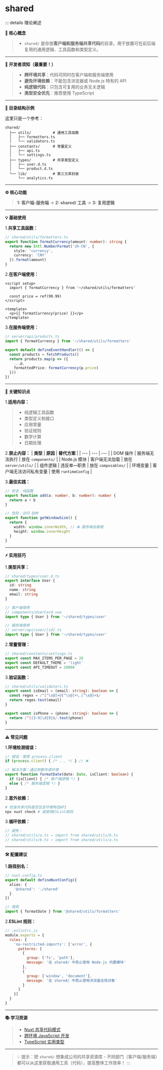 # shared
::: details 理论阐述

  **🧠 核心概念**

  > - `shared/` 是存放**客户端和服务端共享代码**的目录，用于放置可在前后端复用的通用逻辑、工具函数和类型定义。
  ---
  **🚫 开发者须知（最重要！）**

  > - **跨环境共享**：代码可同时在客户端和服务端使用
  > - **避免环境依赖**：不能包含浏览器或 Node.js 特有的 API
  > - **纯逻辑代码**：只包含可复用的业务无关逻辑
  > - **类型安全优先**：推荐使用 TypeScript
  ---
  **📁 目录结构示例**

  这里只是一个参考：
  ``` text
  shared/
    ├── utils/          # 通用工具函数
    │   ├── formatters.ts
    │   └── validators.ts
    ├── constants/      # 常量定义
    │   ├── api.ts
    │   └── settings.ts
    ├── types/          # 共享类型定义
    │   ├── user.d.ts
    │   └── product.d.ts
    └── lib/            # 第三方库封装
        └── analytics.ts
  ```
  ---
  **⚙️ 核心功能**
  
  > **1: 客户端-服务端** -> **2: shared/ 工具** -> **3: 复用逻辑**
  ---
  **💡 基础使用**
  
  1.**共享工具函数：**
  ```ts
  // shared/utils/formatters.ts
  export function formatCurrency(amount: number): string {
    return new Intl.NumberFormat('zh-CN', {
      style: 'currency',
      currency: 'CNY'
    }).format(amount)
  }
  ```

  2.**在客户端使用：**
  ```vue
  <script setup>
    import { formatCurrency } from '~/shared/utils/formatters'

    const price = ref(99.99)
  </script>

  <template>
    <p>{{ formatCurrency(price) }}</p>
  </template>
  ```

  3.**在服务端使用：**
  ```ts
  // server/api/products.ts
  import { formatCurrency } from '~/shared/utils/formatters'

  export default defineEventHandler(() => {
    const products = fetchProducts()
    return products.map(p => ({
      ...p,
      formattedPrice: formatCurrency(p.price)
    }))
  })
  ```
  ---
  **🌟 关键知识点**

  1.**适用内容：**
  
  > - 纯逻辑工具函数
  > - 类型定义和接口
  > - 应用常量
  > - 验证规则
  > - 数学计算
  > - 日期处理

  2.**禁止内容：**
  |  **类型**  |  **原因**  |  **替代方案**  |
  |  ---  |  ---  |  ---  |
  |  DOM 操作  |  服务端无法执行  |  放在 `components/`  |
  |  Node.js 模块  |  客户端无法加载  |  放在 `server/utils/`  |
  |  组件逻辑  |  违反单—职责  |  放在 `composables/`  |
  |  环境变量  |  客户端无法访问私有变量  |  使用 `runtimeConfig`  |

  3.**最佳实践：**
  ```ts
  // 安全：纯函数
  export function add(a: number, b: number): number {
    return a + b
  }

  // 危险：访问 DOM
  export function getWindowSize() {
    return { 
      width: window.innerWidth, // ❌ 服务端会报错
      height: window.innerHeight
    }
  }
  ```
  ---
  **⚡️ 实用技巧**

  1.**类型共享：**
  ```ts
  // shared/types/user.d.ts
  export interface User {
    id: string
    name: string
    email: string
  }

  // 客户端使用
  // components/UserCard.vue
  import type { User } from '~/shared/types/user'

  // 服务端使用
  // server/api/user/[id].ts
  import type { User } from '~/shared/types/user'
  ```

  2.**常量管理：**
  ```ts
  // shared/constants/settings.ts
  export const MAX_ITEMS_PER_PAGE = 20
  export const DEFAULT_THEME = 'light'
  export const API_TIMEOUT = 10000
  ```

  3.**验证函数：**
  ```ts
  // shared/utils/validators.ts
  export const isEmail = (email: string): boolean => {
    const regex = /^[^\s@]+@[^\s@]+\.[^\s@]+$/
    return regex.test(email)
  }

  export const isPhone = (phone: string): boolean => {
    return /^1[3-9]\d{9}$/.test(phone)
  }
  ```
  ---
  **⚠️ 常见问题**

  1.**环境检测错误：**
  ```ts
  // 错误：使用 process.client
  if (process.client) { /* ... */ } // ❌

  // 解决方案：通过参数传递环境
  export function formatDate(date: Date, isClient: boolean) {
    if (isClient) { /* 客户端逻辑 */ }
    else { /* 服务端逻辑 */ }
  }
  ```

  2.**意外依赖：**
  ```bash
  # 检查共享代码是否包含环境特定API
  npx nuxt check # 或使用ESLint规则
  ```

  3.**循环依赖：**
  ```ts
  // 避免：
  // shared/utils/a.ts → import from shared/utils/b.ts
  // shared/utils/b.ts → import from shared/utils/a.ts
  ```
  ---
  **🛠️ 配置建议**

  1.**路径别名：**
  ```ts
  // nuxt.config.ts
  export default defineNuxtConfig({
    alias: {
      '@shared': './shared'
    }
  })

  // 使用
  import { formatDate } from '@shared/utils/formatters'
  ```

  2.**ESLint 规则：**
  ```js
  // .eslintrc.js
  module.exports = {
    rules: {
      'no-restricted-imports': ['error', {
        patterns: [
          {
            group: ['fs', 'path'],
            message: '在 shared/ 中禁止使用 Node.js 内置模块'
          },
          {
            group: ['window', 'document'],
            message: '在 shared/ 中禁止使用浏览器全局对象'
          }
        ]
      }]
    }
  }
  ```
  ---
  **📚 学习资源**
  > - [Nuxt 共享代码模式](https://nuxt.com/docs/guide/concepts/auto-imports)
  > - [跨环境 JavaScript 开发](https://www.javascripttutorial.net/javascript-this/)
  > - [TypeScript 实用类型](https://www.typescriptlang.org/docs/handbook/utility-types.html)
  ---
  > 💡 提示：把 `shared/` 想象成公司的共享资源库 - 不同部门（客户端/服务端）都可以从这里获取通用工具（代码），提高整体工作效率！
:::
  